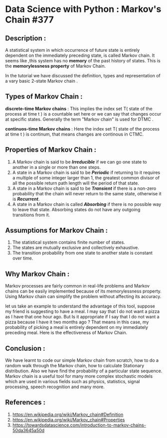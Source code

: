 # Data Science with Python : Markov's Chain #377 

## Description :

A statistical system in which occurrence of future state is entirely dependent on the immediately preceding state, is called Markov chain. It seems like ,this system has no <b>memory</b> of the past history of states. This is the <b>memorylessness property</b> of Markov Chain.

In the tutorial we have discussed the definition, types and representation of a vary basic 2-state Markov chain .

## Types of Markov Chain :

<b>discrete-time Markov chains</b> : This implies the index set T( state of the process at time t ) is a countable set here or we can say that changes occur at specific states. 
                                     Generally the term "Markov chain" is used for DTMC .
                                     
<b>continuos-time Markov chains</b> : Here the index set T( state of the process at time t ) is continum, that means changes are continous in CTMC.

## Properties of Markov Chain :

1. A Markov chain is said to be <i><b>Irreducible</b></i> if we can go one state to another in a single or more than one steps.
2. A state in a Markov chain is said to be <i><b>Periodic</b></i> if returning to it requires a multiple of some integer larger than 1, the greatest common divisor of all the possible return path length will the period of that state.
3. A state in a Markov chain is said to be <i><b>Transient</b></i> if there is a non-zero probability that the chain will never return to the same state, otherwise it is <i><b>Recurrent</b></i>.
4. A state in a Markov chain is called <i><b>Absorbing</b></i> if there is no possible way to leave that state. Absorbing states do not have any outgoing transitions from it.

## Assumptions for Markov Chain :

1. The statistical system contains finite number of states.
2. The states are mutually exclusive and collectively exhaustive.
3. The transition probability from one state to another state is constant over time.

## Why Markov Chain :

Markov processes are fairly common in real-life problems and Markov chains can be easily implemented because of its memorylessness property. Using Markov chain can simplify the problem without affecting its accuracy. 

let us take an example to understand the advantage of this tool, 
     suppose my friend is suggesting to have a meal. I may say that I do not want a pizza as I have that one hour ago. But Is it appropriate if I say that I do not want a pizza because I have it two months ago ? That means in this case, my probability of picking a meal is entirely dependent on my immediately preceding meal. 
Here is the effectiveness of Markov Chain.

## Conclusion :

We have learnt to code our simple Markov chain from scratch, how to do a random walk through the Markov chain, how to calculate Stationary distribution. Also we have find the probability of a particular state sequence. Markov chain is a useful tool for many more complex stochastic models which are used in various fields such as physics, statistics, signal processing, speech recognition and many more.

## References :

1. https://en.wikipedia.org/wiki/Markov_chain#Definition
2. https://en.wikipedia.org/wiki/Markov_chain#Properties
3. https://towardsdatascience.com/introduction-to-markov-chains-50da3645a50d
